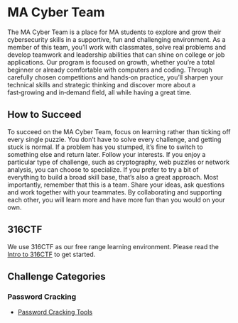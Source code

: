 # MA Cyber Team

The MA Cyber Team is a place for MA students to explore and grow their cybersecurity skills in a supportive, fun and challenging environment. As a member of this team, you’ll work with classmates, solve real problems and develop teamwork and leadership abilities that can shine on college or job applications. Our program is focused on growth, whether you’re a total beginner or already comfortable with computers and coding. Through carefully chosen competitions and hands‑on practice, you’ll sharpen your technical skills and strategic thinking and discover more about a fast‑growing and in‑demand field, all while having a great time.

## How to Succeed

To succeed on the MA Cyber Team, focus on learning rather than ticking off every single puzzle. You don’t have to solve every challenge, and getting stuck is normal. If a problem has you stumped, it’s fine to switch to something else and return later. Follow your interests. If you enjoy a particular type of challenge, such as cryptography, web puzzles or network analysis, you can choose to specialize. If you prefer to try a bit of everything to build a broad skill base, that’s also a great approach. Most importantly, remember that this is a team. Share your ideas, ask questions and work together with your teammates. By collaborating and supporting each other, you will learn more and have more fun than you would on your own.

## 316CTF

We use 316CTF as our free range learning environment. Please read the [Intro to 316CTF](316CTF_Intro.md) to get started.

## Challenge Categories

### Password Cracking

- [Password Cracking Tools](Password_Cracking.md)
